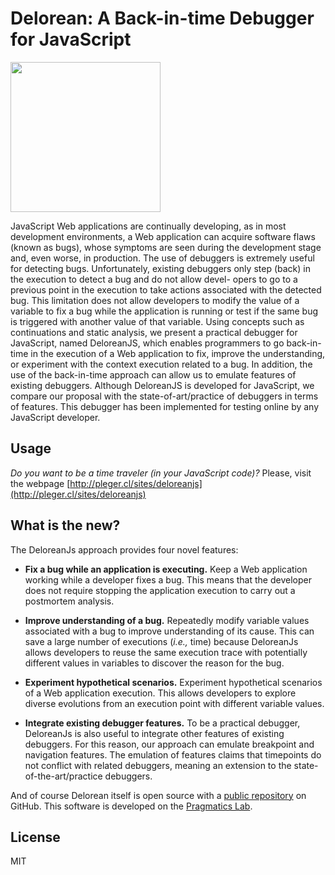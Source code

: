 # Delorean: A Back-in-time Debugger for JavaScript

<img src="http://pragmaticslab.com/wordpress/wp-content/uploads/2018/09/LogoPragmaticsLab.png" width="240">

JavaScript Web applications are continually developing, as in most development environments, a Web application can acquire software flaws (known as bugs), whose symptoms are seen during the development stage and, even worse, in production. The use of debuggers is extremely useful for detecting bugs. Unfortunately, existing debuggers only step (back) in the execution to detect a bug and do not allow devel- opers to go to a previous point in the execution to take actions associated with the detected bug. This limitation does not allow developers to modify the value of a variable to fix a bug while the application is running or test if the same bug is triggered with another value of that variable. Using concepts such as continuations and static analysis, we present a practical debugger for JavaScript, named DeloreanJS, which enables programmers to go back-in-time in the execution of a Web application to fix, improve the understanding, or experiment with the context execution related to a bug. In addition, the use of the back-in-time approach can allow us to emulate features of existing debuggers. Although DeloreanJS is developed for JavaScript, we compare our proposal with the state-of-art/practice of debuggers in terms of features. This debugger has been implemented for testing online by any JavaScript developer.

Usage
---

*Do you want to be a time traveler (in your JavaScript code)?* Please, visit the webpage [http://pleger.cl/sites/deloreanjs](http://pleger.cl/sites/deloreanjs)

What is the new?
----

The DeloreanJs approach provides four novel features:

- **Fix a bug while an application is executing.** Keep a Web application working while a developer fixes a bug. This means that the developer does not require stopping the application execution to carry out a postmortem analysis.          
	
- **Improve understanding of a bug.** Repeatedly modify variable values associated with a bug to improve understanding of its cause. This can save a large number of executions (*i.e.,* time) because DeloreanJs allows developers to reuse the same execution trace with potentially different values in variables to discover the reason for the bug.       

- **Experiment hypothetical scenarios.** Experiment hypothetical scenarios of a Web application execution. This allows developers to explore diverse evolutions from an execution point with different variable values. 
		
- **Integrate existing debugger features.** To be a practical debugger, DeloreanJs is also useful to integrate other features of existing debuggers. For this reason, our approach can emulate breakpoint and navigation features. The emulation of features claims that timepoints do not conflict with related debuggers, meaning an extension to the state-of-the-art/practice debuggers.  


And of course Delorean itself is open source with a [public repository](https://github.com/fruizrob/delorean)
 on GitHub. This software is developed on the [Pragmatics Lab](http://pragmaticslab.com). 


License
----

MIT



